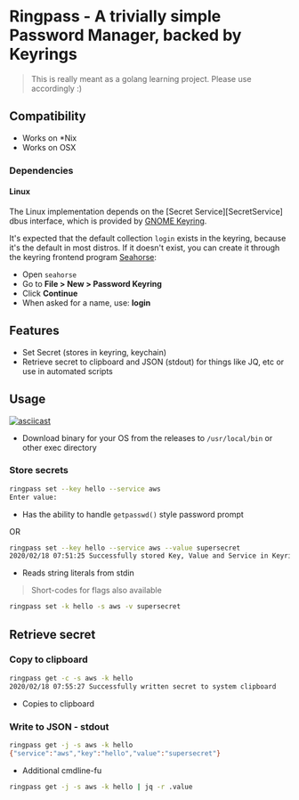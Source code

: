 # Ringpass - A trivially simple Password Manager, backed by Keyrings

> This is really meant as a golang learning project. Please use accordingly :)

## Compatibility

* Works on *Nix
* Works on OSX

### Dependencies

#### Linux

The Linux implementation depends on the [Secret Service][SecretService] dbus
interface, which is provided by [GNOME Keyring](https://wiki.gnome.org/Projects/GnomeKeyring).

It's expected that the default collection `login` exists in the keyring, because
it's the default in most distros. If it doesn't exist, you can create it through the
keyring frontend program [Seahorse](https://wiki.gnome.org/Apps/Seahorse):

 * Open `seahorse`
 * Go to **File > New > Password Keyring**
 * Click **Continue**
 * When asked for a name, use: **login**

## Features
* Set Secret (stores in keyring, keychain)
* Retrieve secret to clipboard and JSON (stdout) for things like JQ, etc or use in automated scripts

## Usage

[![asciicast](https://asciinema.org/a/sQWpHC1LoFefLAiQ3PDq4nLry.svg)](https://asciinema.org/a/sQWpHC1LoFefLAiQ3PDq4nLry)

* Download binary for your OS from the releases to `/usr/local/bin` or other exec directory

### Store secrets

```bash
ringpass set --key hello --service aws 
Enter value: 
```

* Has the ability to handle `getpasswd()` style password prompt

OR

```bash
ringpass set --key hello --service aws --value supersecret
2020/02/18 07:51:25 Successfully stored Key, Value and Service in Keyring
```
* Reads string literals from stdin

> Short-codes for flags also available

```bash
ringpass set -k hello -s aws -v supersecret
```

## Retrieve secret

### Copy to clipboard

```bash
ringpass get -c -s aws -k hello
2020/02/18 07:55:27 Successfully written secret to system clipboard
```
* Copies to clipboard

### Write to JSON - stdout

```bash
ringpass get -j -s aws -k hello
{"service":"aws","key":"hello","value":"supersecret"}
```

* Additional cmdline-fu

```bash
ringpass get -j -s aws -k hello | jq -r .value
```